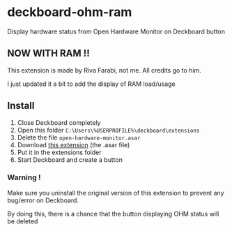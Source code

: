# deckboard-ohm-ram
Display hardware status from Open Hardware Monitor on Deckboard button

## NOW WITH RAM !!
This extension is made by Riva Farabi, not me. All credits go to him.

I just updated it a bit to add the display of RAM load/usage


## Install
1. Close Deckboard completely
2. Open this folder `C:\Users\%USERPROFILE%\deckboard\extensions`
3. Delete the file `open-hardware-monitor.asar`
4. Download [this extension](https://github.com/DataNext27/deckboard-ohm-ram/releases/tag/v1) (the .asar file)
5. Put it in the extensions folder
6. Start Deckboard and create a button


### Warning ! 
Make sure you uninstall the original version of this extension to prevent any bug/error on Deckboard.

By doing this, there is a chance that the button displaying OHM status will be deleted
